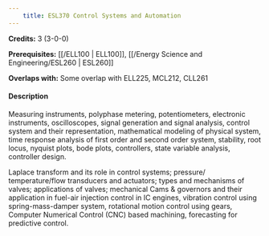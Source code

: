 ```yaml
---
    title: ESL370 Control Systems and Automation
---
```

**Credits:** 3 (3-0-0)



**Prerequisites:** [[/ELL100 | ELL100]], [[/Energy Science and Engineering/ESL260 | ESL260]]

**Overlaps with:** Some overlap with ELL225, MCL212, CLL261

#### Description 
Measuring  instruments,  polyphase  metering,  potentiometers, electronic instruments, oscilloscopes, signal generation and signal analysis, control system and their representation, mathematical modeling of physical system, time response analysis of first order and second order system, stability, root locus, nyquist plots, bode plots, controllers, state variable analysis, controller design.

Laplace transform and its role in control systems; pressure/ temperature/flow transducers and actuators; types and mechanisms of valves; applications of valves; mechanical Cams & governors and their application in fuel-air injection control in IC engines, vibration control using spring-mass-damper system, rotational motion control using gears, Computer Numerical Control (CNC) based machining, forecasting for predictive control.